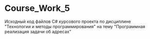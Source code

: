 # Course_Work_5
Исходный код файлов C# курсового проекта по дисциплине "Технологии и методы программирования" на тему "Программная реализация задачи об адресах"
